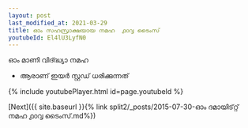```yaml
---
layout: post
last_modified_at: 2021-03-29
title: ഓം സഹസ്രാക്ഷയായ നമഹ  ൧൦൮ ടൈംസ്
youtubeId: El4lU3LyfN0
---
```

 
 
 ഓം മാണി വിദ്ദ്ധ്യാ നമഹ 
 
 -  ആരാണ് ഇയർ സ്റ്റഡ് ധരിക്കുന്നത് 
 
  
 
  
 
 
 
 
 
 


{% include youtubePlayer.html id=page.youtubeId %}
 
[Next]({{ site.baseurl }}{% link  split2/_posts/2015-07-30-ഓം ദമായിട്റ്റ് നമഹ ൧൦൮ ടൈംസ്.md%})
 
